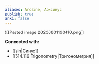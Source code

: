 ```yaml
---
aliases: Arcsine, Арксинус
publish: true
anki: false
---
```


![[Pasted image 20230801190410.png]]






**Connected with:**
- [[sin|Синус]]
- [[514.116 Trigonometry|Тригонометрия]]

